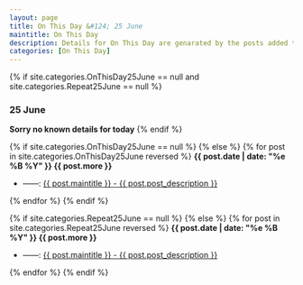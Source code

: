 ```yaml
---
layout: page
title: On This Day &#124; 25 June
maintitle: On This Day
description: Details for On This Day are genarated by the posts added to the website so the content is subject to changes/updates over time.
categories: [On This Day]
---
```


{% if site.categories.OnThisDay25June == null and site.categories.Repeat25June == null %}
<h3>25 June</h3>
<strong>Sorry no known details for today</strong>
{% endif %}

{% if site.categories.OnThisDay25June == null %}
{% else %}
{% for post in site.categories.OnThisDay25June reversed %}
<strong>{{ post.date | date: "%e %B %Y" }} {{ post.more }}</strong>
<ul>
<li> ——: <a href="{{ post.url }}">{{ post.maintitle }} - {{ post.post_description }}</a></li>
</ul>
{% endfor %}
{% endif %}

{% if site.categories.Repeat25June == null %}
{% else %}
{% for post in site.categories.Repeat25June reversed %}
<strong>{{ post.date | date: "%e %B %Y" }} {{ post.more }}</strong>
<ul>
<li> ——: <a href="{{ post.url }}">{{ post.maintitle }} - {{ post.post_description }}</a></li>
</ul>
{% endfor %}
{% endif %}
